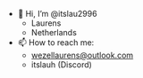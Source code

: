 - 👋 Hi, I’m @itslau2996
  - Laurens
  - Netherlands
- 📫 How to reach me:
    - wezellaurens@outlook.com
    - itslauh (Discord)

<!---
itslau2996/itslau2996 is a ✨ special ✨ repository because its `README.md` (this file) appears on your GitHub profile.
You can click the Preview link to take a look at your changes.
--->
